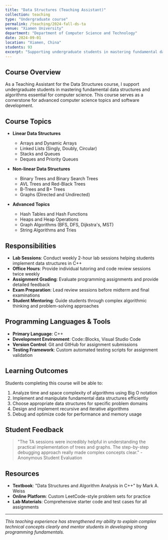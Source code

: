 ```yaml
---
title: "Data Structures (Teaching Assistant)"
collection: teaching
type: "Undergraduate course"
permalink: /teaching/2024-fall-ds-ta
venue: "Xiamen University"
department: "Department of Computer Science and Technology"
date: 2024-09-01
location: "Xiamen, China"
students: 93
excerpt: "Supporting undergraduate students in mastering fundamental data structures and algorithms. Conducting lab sessions, office hours, and exam preparation for 90+ students in C++ programming and algorithmic thinking."
---
```


## Course Overview

As a Teaching Assistant for the Data Structures course, I support undergraduate students in mastering fundamental data structures and algorithms essential for computer science. This course serves as a cornerstone for advanced computer science topics and software development.

## Course Topics

* **Linear Data Structures**
  * Arrays and Dynamic Arrays
  * Linked Lists (Singly, Doubly, Circular)
  * Stacks and Queues
  * Deques and Priority Queues

* **Non-linear Data Structures**
  * Binary Trees and Binary Search Trees
  * AVL Trees and Red-Black Trees
  * B-Trees and B+ Trees
  * Graphs (Directed and Undirected)

* **Advanced Topics**
  * Hash Tables and Hash Functions
  * Heaps and Heap Operations
  * Graph Algorithms (BFS, DFS, Dijkstra's, MST)
  * String Algorithms and Tries

## Responsibilities

* **Lab Sessions**: Conduct weekly 2-hour lab sessions helping students implement data structures in C++
* **Office Hours**: Provide individual tutoring and code review sessions twice weekly
* **Assignment Grading**: Evaluate programming assignments and provide detailed feedback
* **Exam Preparation**: Lead review sessions before midterm and final examinations
* **Student Mentoring**: Guide students through complex algorithmic thinking and problem-solving approaches

## Programming Languages & Tools

* **Primary Language**: C++
* **Development Environment**: Code::Blocks, Visual Studio Code
* **Version Control**: Git and GitHub for assignment submissions
* **Testing Framework**: Custom automated testing scripts for assignment validation

## Learning Outcomes

Students completing this course will be able to:

1. Analyze time and space complexity of algorithms using Big O notation
2. Implement and manipulate fundamental data structures efficiently
3. Choose appropriate data structures for specific problem domains
4. Design and implement recursive and iterative algorithms
5. Debug and optimize code for performance and memory usage

## Student Feedback

> "The TA sessions were incredibly helpful in understanding the practical implementation of trees and graphs. The step-by-step debugging approach really made complex concepts clear." - Anonymous Student Evaluation

## Resources

* **Textbook**: "Data Structures and Algorithm Analysis in C++" by Mark A. Weiss
* **Online Platform**: Custom LeetCode-style problem sets for practice
* **Lab Materials**: Comprehensive starter code and test cases for all assignments

---

*This teaching experience has strengthened my ability to explain complex technical concepts clearly and mentor students in developing strong programming fundamentals.*